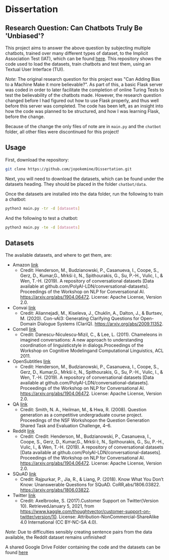 # Dissertation
## Research Question: Can Chatbots Truly Be 'Unbiased'?

This project aims to answer the above question by subjecting multiple chatbots, trained over many different types of dataset, to the Implicit Association Test (IAT), which can be found [here](https://implicit.harvard.edu/implicit/). This repository shows the code used to load the datasets, train chatbots and test them, using an Textual User Interface (TUI).

*Note*: The original research question for this project was "Can Adding Bias to a Machine Make it more believable?". As part of this, a basic Flask server was coded in order to later facilitate the completion of online Turing Tests to test the believability of the chatbots made. However, the research question changed before I had figured out how to use Flask properly, and thus well before this server was completed. The code has been left, as an insight into how the code was planned to be structured, and how I was learning Flask, before the change.

Because of the change the only files of note are in `main.py` and the `chatbot` folder, all other files were discontinued for this project!

## Usage

First, download the repository:

``` bash
git clone https://github.com/jopokemine/Dissertation.git
```

Next, you will need to download the datasets, which can be found under the datasets heading. They should be placed in the folder `chatbot/data`.

Once the datasets are installed into the data folder, run the following to train a chatbot:

``` bash
python3 main.py -tr -d [datasets]
```

And the following to test a chatbot:

``` bash
python3 main.py -te -d [datasets]
```

## Datasets

The available datasets, and where to get them, are:

- Amazon [link](https://github.com/PolyAI-LDN/conversational-datasets)
  - Credit: Henderson, M., Budzianowski, P., Casanueva, I., Coope, S., Gerz, D., Kumar,G., Mrkši ́c, N., Spithourakis, G., Su, P.-H., Vulic, I., & Wen, T.-H. (2019). A repository of conversational datasets [Data available at github.com/PolyAI-LDN/conversational-datasets]. Proceedings of the Workshop on NLP for Conversational AI. <https://arxiv.org/abs/1904.06472>. License: Apache License, Version 2.0.
- Convai [link](http://convai.io/2018/data/)
  - Credit: Aliannejadi, M., Kiseleva, J., Chuklin, A., Dalton, J., & Burtsev, M. (2020). Con-vAI3: Generating Clarifying Questions for Open-Domain Dialogue Systems (ClariQ). <https://arxiv.org/abs/2009.11352>.
- Cornell [link](https://www.cs.cornell.edu/~cristian/Cornell_Movie-Dialogs_Corpus.html)
  - Credit: Danescu-Niculescu-Mizil, C., & Lee, L. (2011). Chameleons in imagined conversations: A new approach to understanding coordination of linguisticstyle in dialogs.Proceedings of the Workshop on Cognitive Modelingand Computational Linguistics, ACL 2011.
- OpenSubtitles [link](https://github.com/PolyAI-LDN/conversational-datasets)
  - Credit: Henderson, M., Budzianowski, P., Casanueva, I., Coope, S., Gerz, D., Kumar,G., Mrkši ́c, N., Spithourakis, G., Su, P.-H., Vulic, I., & Wen, T.-H. (2019). A repository of conversational datasets [Data available at github.com/PolyAI-LDN/conversational-datasets]. Proceedings of the Workshop on NLP for Conversational AI. <https://arxiv.org/abs/1904.06472>. License: Apache License, Version 2.0.
- QA [link](http://www.cs.cmu.edu/~ark/QA-data/)
  - Credit: Smith, N. A., Heilman, M., & Hwa, R. (2008). Question generation as a competitive undergraduate course project. Proceedings of the NSF Workshopon the Question Generation Shared Task and Evaluation Challenge, 4–6.
- Reddit [link](https://github.com/PolyAI-LDN/conversational-datasets)
  - Credit: Credit: Henderson, M., Budzianowski, P., Casanueva, I., Coope, S., Gerz, D., Kumar,G., Mrkši ́c, N., Spithourakis, G., Su, P.-H., Vulic, I., & Wen, T.-H. (2019). A repository of conversational datasets [Data available at github.com/PolyAI-LDN/conversational-datasets]. Proceedings of the Workshop on NLP for Conversational AI. <https://arxiv.org/abs/1904.06472>. License: Apache License, Version 2.0.
- SQuAD [link](https://rajpurkar.github.io/SQuAD-explorer/)
  - Credit: Rajpurkar, P., Jia, R., & Liang, P. (2018). Know What You Don’t Know: Unanswerable Questions for SQuAD. CoRR,abs/1806.03822. <https://arxiv.org/abs/1806.03822>.
- Twitter [link](https://www.kaggle.com/thoughtvector/customer-support-on-twitter/version/10)
  - Credit: Axelbrooke, S. (2017).Customer Support on Twitter(Version 10). RetrievedJanuary 5, 2021, from <https://www.kaggle.com/thoughtvector/customer-support-on-twitter/version/10>. License: Attribution-NonCommercial-ShareAlike 4.0 International (CC BY-NC-SA 4.0).

*Note*: Due to difficulties sensibly creating sentence pairs from the data available, the Reddit dataset remains unfinished!

A shared Google Drive Folder containing the code and the datasets can be found [here](https://drive.google.com/drive/folders/1nOfxTrZ6EhZnA72mW_hqlr9aQSYgu8H1?usp=sharing)
